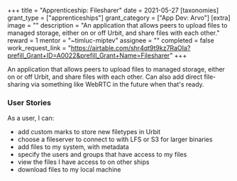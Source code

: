 +++
title = "Apprenticeship: Filesharer"
date = 2021-05-27
[taxonomies]
grant_type = ["apprenticeships"]
grant_category = ["App Dev: Arvo"]
[extra]
image = ""
description = "An application that allows peers to upload files to managed storage, either on or off Urbit, and share files with each other."
reward = 1
mentor = "~timluc-miptev"
assignee = ""
completed = false
work_request_link = "https://airtable.com/shr4qt9t9kz7RaOIa?prefill_Grant+ID=A0022&prefill_Grant+Name=Filesharer"
+++

An application that allows peers to upload files to managed storage, either on or off Urbit, and share files with each other.  Can also add direct file-sharing via something like WebRTC in the future when that's ready.

### User Stories
As a user, I can:
* add custom marks to store new filetypes in Urbit
* choose a fileserver to connect to with LFS or S3 for larger binaries
* add files to my system, with metadata
* specify the users and groups that have access to my files
* view the files I have access to on other ships
* download files to my local machine
